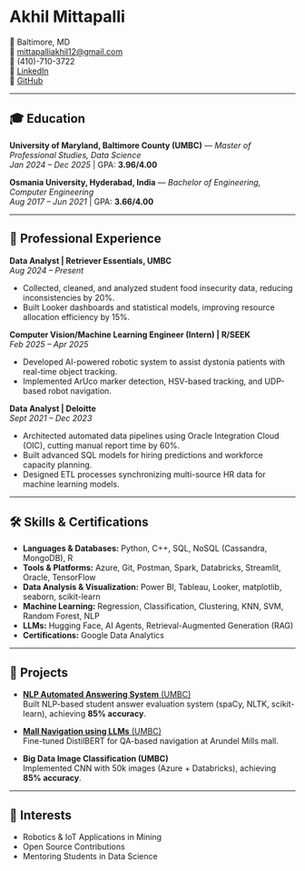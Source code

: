 # Akhil Mittapalli


📍 Baltimore, MD  
📧 [mittapalliakhil12@gmail.com](mailto:mittapalliakhil12@gmail.com)  
📱 (410)-710-3722  
🔗 [LinkedIn](https://www.linkedin.com/in/akhilmittapalli/)  
🔗 [GitHub](https://github.com/AkhilMittapalli)  

---

## 🎓 Education

**University of Maryland, Baltimore County (UMBC)** — *Master of Professional Studies, Data Science*  
*Jan 2024 – Dec 2025* | GPA: **3.96/4.00**

**Osmania University, Hyderabad, India** — *Bachelor of Engineering, Computer Engineering*  
*Aug 2017 – Jun 2021* | GPA: **3.66/4.00**

---

## 💼 Professional Experience

**Data Analyst | Retriever Essentials, UMBC**  
*Aug 2024 – Present*  
- Collected, cleaned, and analyzed student food insecurity data, reducing inconsistencies by 20%.  
- Built Looker dashboards and statistical models, improving resource allocation efficiency by 15%.  

**Computer Vision/Machine Learning Engineer (Intern) | R/SEEK**  
*Feb 2025 – Apr 2025*  
- Developed AI-powered robotic system to assist dystonia patients with real-time object tracking.  
- Implemented ArUco marker detection, HSV-based tracking, and UDP-based robot navigation.  

**Data Analyst | Deloitte**  
*Sept 2021 – Dec 2023*  
- Architected automated data pipelines using Oracle Integration Cloud (OIC), cutting manual report time by 60%.  
- Built advanced SQL models for hiring predictions and workforce capacity planning.  
- Designed ETL processes synchronizing multi-source HR data for machine learning models.  

---

## 🛠️ Skills & Certifications

- **Languages & Databases:** Python, C++, SQL, NoSQL (Cassandra, MongoDB), R  
- **Tools & Platforms:** Azure, Git, Postman, Spark, Databricks, Streamlit, Oracle, TensorFlow  
- **Data Analysis & Visualization:** Power BI, Tableau, Looker, matplotlib, seaborn, scikit-learn  
- **Machine Learning:** Regression, Classification, Clustering, KNN, SVM, Random Forest, NLP  
- **LLMs:** Hugging Face, AI Agents, Retrieval-Augmented Generation (RAG)  
- **Certifications:** Google Data Analytics  

---

## 📂 Projects

- [**NLP Automated Answering System** (UMBC)](https://github.com/AkhilMittapalli?tab=repositories)  
  Built NLP-based student answer evaluation system (spaCy, NLTK, scikit-learn), achieving **85% accuracy**.  

- [**Mall Navigation using LLMs** (UMBC)](https://github.com/AkhilMittapalli?tab=repositories)  
  Fine-tuned DistilBERT for QA-based navigation at Arundel Mills mall.  

- **Big Data Image Classification (UMBC)**  
  Implemented CNN with 50k images (Azure + Databricks), achieving **85% accuracy**.  

---

## 🌟 Interests

- Robotics & IoT Applications in Mining  
- Open Source Contributions  
- Mentoring Students in Data Science  

